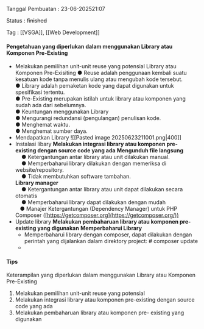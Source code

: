 
Tanggal Pembuatan : 23-06-202521:07

Status : ~~finished~~

Tag : [[VSGA]], [[Web Development]]

#### Pengetahuan yang diperlukan dalam menggunakan Library atau Komponen Pre-Existing
* Melakukan pemilihan unit-unit reuse yang potensial Library atau Komponen Pre-Exisiting
	● Reuse adalah penggunaan kembali suatu kesatuan kode tanpa menulis ulang atau mengubah kode tersebut.  
	● Library adalah pemaketan kode yang dapat digunakan untuk spesifikasi tertentu.  
	● Pre-Existing merupakan istilah untuk library atau komponen yang sudah ada dari sebelumnya.  
	● Keuntungan menggunakan Library  
	● Mengurangi redundansi (pengulangan) penulisan kode.  
	● Menghemat waktu.  
	● Menghemat sumber daya.
* Mendapatkan Library
	![[Pasted image 20250623211001.png|400]]
* Instalasi libary
	**Melakukan integrasi library atau komponen pre-existing dengan source code yang ada**
	**Mengunduh file langsung**  
	    ● Ketergantungan antar library atau unit dilakukan manual.  
	    ● Memperbaharui library dilakukan dengan memeriksa di website/repository.  
	    ● Tidak membutuhkan software tambahan.  
	**Library manager**  
	    ● Ketergantungan antar library atau unit dapat dilakukan secara otomatis  
	    ● Memperbaharui library dapat dilakukan dengan mudah  
	   ● Manajer Ketergantungan (Dependency Manager) untuk PHP Composer ([https://getcomposer.org](https://getcomposer.org/))
*  Update library
	**Melakukan pembaharuan library atau komponen pre- existing yang digunakan**
	**Memperbaharui Library**  
	- Memperbaharui library dengan composer, dapat dilakukan dengan perintah yang dijalankan dalam direktory project: # composer update
	- 

#### Tips
Keterampilan yang diperlukan dalam menggunakan Library atau Komponen Pre-Existing  
1. Melakukan pemilihan unit-unit reuse yang potensial  
2. Melakukan integrasi library atau komponen pre-existing dengan source code yang ada  
3. Melakukan pembaharuan library atau komponen pre- existing yang digunakan